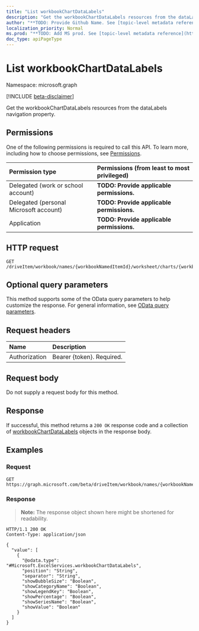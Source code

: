 ```yaml
---
title: "List workbookChartDataLabels"
description: "Get the workbookChartDataLabels resources from the dataLabels navigation property."
author: "**TODO: Provide Github Name. See [topic-level metadata reference](https://msgo.azurewebsites.net/add/document/guidelines/metadata.html#topic-level-metadata)**"
localization_priority: Normal
ms.prod: "**TODO: Add MS prod. See [topic-level metadata reference](https://msgo.azurewebsites.net/add/document/guidelines/metadata.html#topic-level-metadata)**"
doc_type: apiPageType
---
```


# List workbookChartDataLabels
Namespace: microsoft.graph

[!INCLUDE [beta-disclaimer](../../includes/beta-disclaimer.md)]

Get the workbookChartDataLabels resources from the dataLabels navigation property.

## Permissions
One of the following permissions is required to call this API. To learn more, including how to choose permissions, see [Permissions](/graph/permissions-reference).

|Permission type|Permissions (from least to most privileged)|
|:---|:---|
|Delegated (work or school account)|**TODO: Provide applicable permissions.**|
|Delegated (personal Microsoft account)|**TODO: Provide applicable permissions.**|
|Application|**TODO: Provide applicable permissions.**|

## HTTP request

<!-- {
  "blockType": "ignored"
}
-->
``` http
GET /driveItem/workbook/names/{workbookNamedItemId}/worksheet/charts/{workbookChartId}/dataLabels
```

## Optional query parameters
This method supports some of the OData query parameters to help customize the response. For general information, see [OData query parameters](/graph/query-parameters).

## Request headers
|Name|Description|
|:---|:---|
|Authorization|Bearer {token}. Required.|

## Request body
Do not supply a request body for this method.

## Response

If successful, this method returns a `200 OK` response code and a collection of [workbookChartDataLabels](../resources/workbookchartdatalabels.md) objects in the response body.

## Examples

### Request
<!-- {
  "blockType": "request",
  "name": "list_workbookchartdatalabels"
}
-->
``` http
GET https://graph.microsoft.com/beta/driveItem/workbook/names/{workbookNamedItemId}/worksheet/charts/{workbookChartId}/dataLabels
```


### Response
>**Note:** The response object shown here might be shortened for readability.
<!-- {
  "blockType": "response",
  "truncated": true,
  "@odata.type": "Collection(Microsoft.ExcelServices.workbookChartDataLabels)"
}
-->
``` http
HTTP/1.1 200 OK
Content-Type: application/json

{
  "value": [
    {
      "@odata.type": "#Microsoft.ExcelServices.workbookChartDataLabels",
      "position": "String",
      "separator": "String",
      "showBubbleSize": "Boolean",
      "showCategoryName": "Boolean",
      "showLegendKey": "Boolean",
      "showPercentage": "Boolean",
      "showSeriesName": "Boolean",
      "showValue": "Boolean"
    }
  ]
}
```

